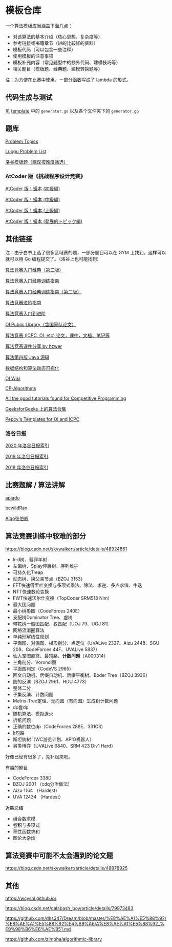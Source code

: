 # 模板仓库

一个算法模板应当涵盖下面几点：
- 对该算法的基本介绍（核心思想、复杂度等）
- 参考链接或书籍章节（讲的比较好的资料）
- 模板代码（可以包含一些注释）
- 使用模板的注意事项
- 模板补充内容（常见题型中的额外代码、建模技巧等）
- 相关题目（模板题、经典题、建模转换题等）

注：为方便在比赛中使用，一部分函数写成了 lambda 的形式。

## 代码生成与测试

见 [template](./template) 中的 `generator.go` 以及各个文件夹下的 `generator.go`

## 题库

[Problem Topics](https://codeforces.com/blog/entry/55274)

[Luogu Problem List](https://github.com/SFOI-Team/luogu-problem-list/blob/master/list.md)

[洛谷模板题（建议按难度筛选）](https://www.luogu.com.cn/problem/list?keyword=%E6%A8%A1%E6%9D%BF&page=1)

### AtCoder 版《挑战程序设计竞赛》

[AtCoder 版！蟻本 (初級編)](https://qiita.com/drken/items/e77685614f3c6bf86f44)

[AtCoder 版！蟻本 (中級編)](https://qiita.com/drken/items/2f56925972c1d34e05d8)

[AtCoder 版！蟻本 (上級編)](https://qiita.com/drken/items/9b311d553aa434bb26e4)

[AtCoder 版！蟻本 (発展的トピック編)](https://qiita.com/drken/items/0de3d205690d92307b7c)

## 其他链接

注：由于白书上选了很多区域赛的题，一部分题目可以在 GYM 上找到，这样可以就可以用 Go 编程提交了。（洛谷上也可能找到）

[算法竞赛入门经典（第二版）](https://github.com/aoapc-book/aoapc-bac2nd)

[算法竞赛入门经典训练指南](https://github.com/klb3713/aoapc-book/tree/master/TrainingGuide/bookcodes)

[算法竞赛入门经典训练指南（第二版）](https://gitee.com/sukhoeing/aoapc-training-guide2)

[算法竞赛进阶指南](https://github.com/lydrainbowcat/tedukuri)

[算法竞赛入门到进阶](https://github.com/luoyongjun999/code)

[OI Public Library（含国家队论文）](https://github.com/enkerewpo/OI-Public-Library)

[算法竞赛 (ICPC, OI, etc) 论文，课件，文档，笔记等](https://github.com/LzyRapx/Competitive-Programming-Docs)

[算法竞赛课件分享 by hzwer](https://github.com/hzwer/shareOI)

[算法第四版 Java 源码](https://algs4.cs.princeton.edu/code/)

[数据结构和算法动态可视化](https://visualgo.net/zh)

[OI Wiki](https://oi-wiki.org/)

[CP-Algorithms](https://cp-algorithms.com/)

[All the good tutorials found for Competitive Programming](https://codeforces.com/blog/entry/57282)

[GeeksforGeeks 上的算法合集](https://www.geeksforgeeks.org/how-to-prepare-for-acm-icpc/)

[Pepcy's Templates for OI and ICPC](http://pepcy.cf/icpc-templates/)

### 洛谷日报

[2020 年洛谷日报索引](https://www.luogu.com.cn/discuss/show/179788)

[2019 年洛谷日报索引](https://www.luogu.com.cn/discuss/show/92685)

[2018 年洛谷日报索引](https://www.luogu.com.cn/discuss/show/48491)

## 比赛题解 / 算法讲解

[apiadu](https://space.bilibili.com/4479419/video)

[bewildRan](https://space.bilibili.com/328104520/video)

[Algo张伯威](https://space.bilibili.com/1956975/video)

## 算法竞赛训练中较难的部分

https://blog.csdn.net/skywalkert/article/details/48924861

- k-d树、替罪羊树
- 左偏树、Splay伸展树、序列维护
- 可持久化Treap
- 动态树、换父亲节点（BZOJ 3153）
- FFT快速傅里叶变换与多项式乘法、除法、求逆、多点求值、牛迭
- NTT快速数论变换
- FWT快速沃尔什变换（TopCoder SRM518 Nim）
- 最大团问题
- 最小树形图（CodeForces 240E）
- 支配树Dominator Tree、虚树
- 带花树一般图匹配、权匹配（UOJ 79、UOJ 81）
- 网络流消圈算法
- 单纯形解线性规划
- 平面图、对偶图、梯形剖分、点定位（UVALive 2327、Aizu 2448、SGU 209、CodeForces 44F、UVALive 5837）
- 仙人掌图直径、最短路、**计数问题**（A000314）
- 三角剖分、Voronoi图
- 平面图判定（CodeVS 2965）
- 回文自动机、后缀自动机、后缀平衡树、Boder Tree（BZOJ 3936）
- 圆的反演（BZOJ 2961、HDU 4773）
- 整体二分
- 子集反演、计数问题
- Matrix-Tree定理、无向图（有向图）生成树计数问题
- dp套dp
- 随机算法、模拟退火
- 折纸问题
- 正确的数位dp（CodeForces 288E、331C3）
- k短路
- 斯坦纳树（WC游览计划、APIO机器人）
- 另类博弈（UVALive 6840、SRM 423 Div1 Hard）

好像已经有很多了，先补起来吧。

有趣的题目
- CodeForces 338D 
- BZOJ 2001 （cdq分治做法） 
- Aizu 1164 （Hardest） 
- UVA 12434 （Hardest）

近期总结 
- 组合数求模 
- 卷积与多项式 
- 积性函数求和 
- 图论大杂烩

## 算法竞赛中可能不太会遇到的论文题

https://blog.csdn.net/skywalkert/article/details/48878925

## 其他

https://wcysai.github.io/

https://blog.csdn.net/calabash_boy/article/details/79973483

https://github.com/dhs347/Dream/blob/master/%E8%AE%A1%E5%88%92/%E8%AE%A1%E5%88%92%E4%B9%A6/A%E8%AE%A1%E5%88%92_%E9%98%B6%E6%AE%B51.md

https://github.com/zimpha/algorithmic-library
